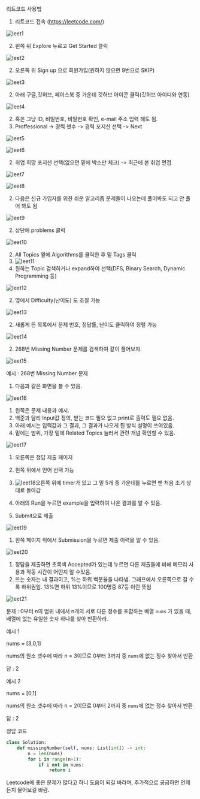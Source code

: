 리트코드 사용법

1. 리트코드 접속 (https://leetcode.com/)

![leet1](./Leetimg/leet1.png)

2. 왼쪽 위 Explore 누르고 Get Started 클릭

![leet2](Leetcode/Leetimg/leet2.png)

2. 오른쪽 위 Sign up 으로 회원가입(원하지 않으면 9번으로 SKIP)

![leet3](Leetcode/Leetimg/leet3.png)

2. 아래 구글,깃허브, 페이스북 중 가운데 깃허브 아이콘 클릭(깃허브 아이디와 연동)

![leet4](Leetcode/Leetimg/leet4.png)

2. 혹은 그냥 ID, 비밀번호, 비밀번호 확인, e-mail 주소 입력 해도 됨.
3. Proffessional -> 경력 햇수 -> 경력 포지션 선택 -> Next

![leet5](Leetcode/Leetimg/leet5.png)

![leet6](Leetcode/Leetimg/leet6.png)



2. 취업 희망 포지션 선택(없으면 밑에 박스만 체크) -> 최근에 본 취업 면접

![leet7](Leetcode/Leetimg/leet7.png)

![leet8](Leetcode/Leetimg/leet8.png)

2. 다음은 신규 가입자를 위한 쉬운 알고리즘 문제들이 나오는데 풀어봐도 되고 안 풀어 봐도 됨

![leet9](Leetcode/Leetimg/leet9.png)

2. 상단에 problems 클릭

![leet10](Leetcode/Leetimg/leet10.png)

2. All Topics 옆에 Algorithms를 클릭한 후 밑 Tags 클릭
3. ![leet11](Leetcode/Leetimg/leet11.png)
4. 원하는 Topic 검색하거나 expand하여 선택(DFS, Binary Search, Dynamic Programming 등)

![leet12](Leetcode/Leetimg/leet12.png)

2. 옆에서 Difficulty(난이도) 도 조절 가능

![leet13](Leetcode/Leetimg/leet13.png)

2. 새롭게 뜬 목록에서 문제 번호, 정답률, 난이도 클릭하여 정렬 가능

![leet14](Leetcode/Leetimg/leet14.png)

2. 268번 Missing Number 문제를 검색하여 같이 풀어보자.

![leet15](Leetcode/Leetimg/leet15.png)



예시 : 268번 Missing Number 문제

1. 다음과 같은 화면을 볼 수 있음.

![leet16](Leetcode/Leetimg/leet16.png)

1. 왼쪽은 문제 내용과 예시.
2. 백준과 달리 Input값 정의, 받는 코드 필요 없고 print로 출력도 필요 없음.
3. 아래 예시는 입력값과 그 결과, 그 결과가 나오게 된 방식 설명이 쓰여있음.
4. 밑에는 범위, 가장 밑에 Related Topics 눌러서 관련 개념 확인할 수 있음.

![leet17](Leetcode/Leetimg/leet17.png)

1. 오른쪽은 정답 제출 페이지
2. 왼쪽 위에서 언어 선택 가능

1. ![leet18](Leetcode/Leetimg/leet18.png)오른쪽 위에 timer가 있고 그 밑 5개 중 가운데를 누르면 맨 처음 초기 상태로 돌아감
2. 아래의 Run을 누르면 example을 입력하여 나온 결과를 알 수 있음.
3. Submit으로 제출

![leet19](Leetcode/Leetimg/leet19.png)

1. 왼쪽 페이지 위에서 Submission을 누르면 제출 이력을 알 수 있음.

![leet20](Leetcode/Leetimg/leet20.png)

1. 정답을 제출하면 초록색 Accepted가 있는데 누르면 다른 제출들에 비해 메모리 사용과 작동 시간이 어떤지 알 수있음.
2. 뜨는 숫자는 내 결과이고, %는 하위 백분율을 나타냄. 그래프에서 오른쪽으로 갈 수록 하위권임. 13%면 하위 13%이므로 100명중 87등 이란 뜻임

![leet21](Leetcode/Leetimg/leet21.png)

문제 : 0부터 n의 범위 내에서 n개의 서로 다른 정수를 포함하는 배열 `nums` 가 있을 때, 배열에 없는 유일한 숫자 하나를 찾아 반환하라. 

예시 1

nums = [3,0,1]

nums의 원소 갯수에 따라 n = 3이므로 0부터 3까지 중 `nums`에 없는 정수 찾아서 반환

답 : 2

예시 2

nums = [0,1]

nums의 원소 갯수에 따라 n = 2이므로 0부터 2까지 중 `nums`에 없는 정수 찾아서 반환

답 : 2





정답 코드

```python
class Solution:
    def missingNumber(self, nums: List[int]) -> int:
        n = len(nums)
        for i in range(n+1):
            if i not in nums:
                return i
```



Leetcode에 좋은 문제가 많다고 하니 도움이 되길 바라며, 추가적으로 궁금하면 언제든지 물어보길 바람.

